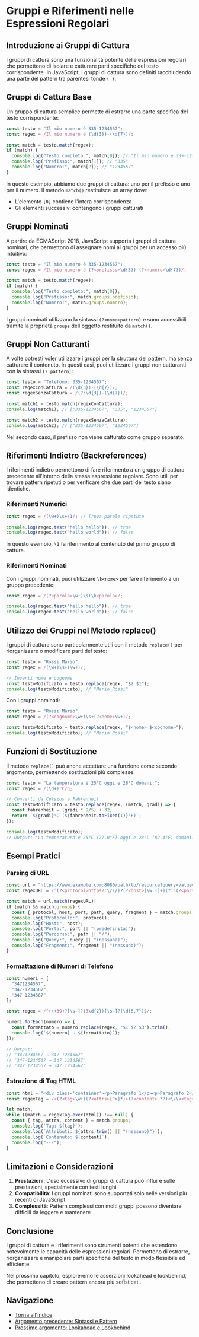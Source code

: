 # Gruppi e Riferimenti nelle Espressioni Regolari

## Introduzione ai Gruppi di Cattura

I gruppi di cattura sono una funzionalità potente delle espressioni regolari che permettono di isolare e catturare parti specifiche del testo corrispondente. In JavaScript, i gruppi di cattura sono definiti racchiudendo una parte del pattern tra parentesi tonde `( )`.

## Gruppi di Cattura Base

Un gruppo di cattura semplice permette di estrarre una parte specifica del testo corrispondente:

```javascript
const testo = "Il mio numero è 335-1234567";
const regex = /Il mio numero è (\d{3})-(\d{7})/;

const match = testo.match(regex);
if (match) {
  console.log("Testo completo:", match[0]); // "Il mio numero è 335-1234567"
  console.log("Prefisso:", match[1]); // "335"
  console.log("Numero:", match[2]); // "1234567"
}
```

In questo esempio, abbiamo due gruppi di cattura: uno per il prefisso e uno per il numero. Il metodo `match()` restituisce un array dove:
- L'elemento `[0]` contiene l'intera corrispondenza
- Gli elementi successivi contengono i gruppi catturati

## Gruppi Nominati

A partire da ECMAScript 2018, JavaScript supporta i gruppi di cattura nominati, che permettono di assegnare nomi ai gruppi per un accesso più intuitivo:

```javascript
const testo = "Il mio numero è 335-1234567";
const regex = /Il mio numero è (?<prefisso>\d{3})-(?<numero>\d{7})/;

const match = testo.match(regex);
if (match) {
  console.log("Testo completo:", match[0]);
  console.log("Prefisso:", match.groups.prefisso);
  console.log("Numero:", match.groups.numero);
}
```

I gruppi nominati utilizzano la sintassi `(?<nome>pattern)` e sono accessibili tramite la proprietà `groups` dell'oggetto restituito da `match()`.

## Gruppi Non Catturanti

A volte potresti voler utilizzare i gruppi per la struttura del pattern, ma senza catturare il contenuto. In questi casi, puoi utilizzare i gruppi non catturanti con la sintassi `(?:pattern)`:

```javascript
const testo = "Telefono: 335-1234567";
const regexConCattura = /(\d{3})-(\d{7})/;
const regexSenzaCattura = /(?:\d{3})-(\d{7})/;

const match1 = testo.match(regexConCattura);
console.log(match1); // ["335-1234567", "335", "1234567"]

const match2 = testo.match(regexSenzaCattura);
console.log(match2); // ["335-1234567", "1234567"]
```

Nel secondo caso, il prefisso non viene catturato come gruppo separato.

## Riferimenti Indietro (Backreferences)

I riferimenti indietro permettono di fare riferimento a un gruppo di cattura precedente all'interno della stessa espressione regolare. Sono utili per trovare pattern ripetuti o per verificare che due parti del testo siano identiche.

### Riferimenti Numerici

```javascript
const regex = /(\w+)\s+\1/; // Trova parole ripetute

console.log(regex.test("hello hello")); // true
console.log(regex.test("hello world")); // false
```

In questo esempio, `\1` fa riferimento al contenuto del primo gruppo di cattura.

### Riferimenti Nominati

Con i gruppi nominati, puoi utilizzare `\k<nome>` per fare riferimento a un gruppo precedente:

```javascript
const regex = /(?<parola>\w+)\s+\k<parola>/;

console.log(regex.test("hello hello")); // true
console.log(regex.test("hello world")); // false
```

## Utilizzo dei Gruppi nel Metodo replace()

I gruppi di cattura sono particolarmente utili con il metodo `replace()` per riorganizzare o modificare parti del testo:

```javascript
const testo = "Rossi Mario";
const regex = /(\w+)\s+(\w+)/;

// Inverti nome e cognome
const testoModificato = testo.replace(regex, "$2 $1");
console.log(testoModificato); // "Mario Rossi"
```

Con i gruppi nominati:

```javascript
const testo = "Rossi Mario";
const regex = /(?<cognome>\w+)\s+(?<nome>\w+)/;

const testoModificato = testo.replace(regex, "$<nome> $<cognome>");
console.log(testoModificato); // "Mario Rossi"
```

## Funzioni di Sostituzione

Il metodo `replace()` può anche accettare una funzione come secondo argomento, permettendo sostituzioni più complesse:

```javascript
const testo = "La temperatura è 25°C oggi e 28°C domani.";
const regex = /(\d+)°C/g;

// Converti da Celsius a Fahrenheit
const testoModificato = testo.replace(regex, (match, gradi) => {
  const fahrenheit = (gradi * 9/5) + 32;
  return `${gradi}°C (${fahrenheit.toFixed(1)}°F)`;
});

console.log(testoModificato);
// Output: "La temperatura è 25°C (77.0°F) oggi e 28°C (82.4°F) domani."
```

## Esempi Pratici

### Parsing di URL

```javascript
const url = "https://www.example.com:8080/path/to/resource?query=value#fragment";
const regexURL = /^(?<protocol>https?:\/\/)?(?<host>[\w.-]+)(?::(?<port>\d+))?(?<path>\/[\w\/.-]*)?(?:\?(?<query>[^#]*))?(?:#(?<fragment>.*))?$/;

const match = url.match(regexURL);
if (match && match.groups) {
  const { protocol, host, port, path, query, fragment } = match.groups;
  console.log("Protocollo:", protocol);
  console.log("Host:", host);
  console.log("Porta:", port || "(predefinita)");
  console.log("Percorso:", path || "/");
  console.log("Query:", query || "(nessuna)");
  console.log("Fragment:", fragment || "(nessuno)");
}
```

### Formattazione di Numeri di Telefono

```javascript
const numeri = [
  "3471234567",
  "347-1234567",
  "347 1234567"
];

const regex = /^(\+39)?[\s-]?(3\d{2})[\s-]?(\d{6,7})$/;

numeri.forEach(numero => {
  const formattato = numero.replace(regex, "$1 $2 $3").trim();
  console.log(`${numero} → ${formattato}`);
});

// Output:
// "3471234567 → 347 1234567"
// "347-1234567 → 347 1234567"
// "347 1234567 → 347 1234567"
```

### Estrazione di Tag HTML

```javascript
const html = "<div class='container'><p>Paragrafo 1</p><p>Paragrafo 2</p></div>";
const regexTag = /<(?<tag>\w+)(?<attrs>[^>]*)>(?<content>.*?)<\/\k<tag>>/g;

let match;
while ((match = regexTag.exec(html)) !== null) {
  const { tag, attrs, content } = match.groups;
  console.log(`Tag: ${tag}`);
  console.log(`Attributi: ${attrs.trim() || "(nessuno)"}`); 
  console.log(`Contenuto: ${content}`);
  console.log("---");
}
```

## Limitazioni e Considerazioni

1. **Prestazioni**: L'uso eccessivo di gruppi di cattura può influire sulle prestazioni, specialmente con testi lunghi
2. **Compatibilità**: I gruppi nominati sono supportati solo nelle versioni più recenti di JavaScript
3. **Complessità**: Pattern complessi con molti gruppi possono diventare difficili da leggere e mantenere

## Conclusione

I gruppi di cattura e i riferimenti sono strumenti potenti che estendono notevolmente le capacità delle espressioni regolari. Permettono di estrarre, riorganizzare e manipolare parti specifiche del testo in modo flessibile ed efficiente.

Nel prossimo capitolo, esploreremo le asserzioni lookahead e lookbehind, che permettono di creare pattern ancora più sofisticati.

## Navigazione

- [Torna all'indice](../README.md)
- [Argomento precedente: Sintassi e Pattern](./02_Sintassi_Pattern.md)
- [Prossimo argomento: Lookahead e Lookbehind](./04_Lookahead_Lookbehind.md)